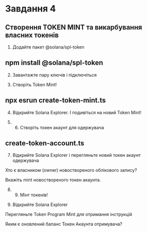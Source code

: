 <!-- @format -->

# Завдання 4

## Створення TOKEN MINT та викарбування власних токенів

1. Додайте пакет @solana/spl-token

## npm install @solana/spl-token

2. Завантажте пару ключів і підключіться

3. Створіть Token Mint!

## npx esrun create-token-mint.ts

4. Відкрийте Solana Explorer. І подивіться на новий Token Mint!

5. 6. Створіть токен акаунт для одержувача

## create-token-account.ts

7. Відкрийте Solana Explorer і перегляньте новий токен акаунт одержувача

Хто є власником (owner) новоствореного облікового запису?

Вкажіть mint новоствореного токен акаунта.

8. 9. Мінт токенів!

10. Відкрийте Solana Explorer

Перегляньте Token Program Mint для отримання інструкцій

Яким є оновлений баланс Токен Акаунта отримувача?

